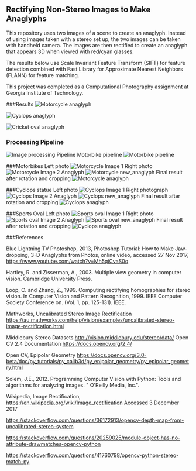 ## Rectifying Non-Stereo Images to Make Anaglyphs

This repository uses two images of a scene to create an anaglyph.  Instead of using images taken with a stereo set up, the two images can be taken with handheld camera.  The images are then rectified to create an anaglyph that appears 3D when viewed with red/cyan glasses.

The results below use Scale Invariant Feature Transform (SIFT) for feature detection combined with Fast Library for Approximate Nearest Neighbors (FLANN) for feature matching.

This project was completed as a Computational Photography assignment at Georgia Institute of Technology.

###Results
![Motorcycle anaglyph](images/final_cropped_images/cropped_motorbike.jpg "Motorcycle anaglyph")

![Cyclops anaglyph](images/final_cropped_images/cropped_cyclops.jpg "Cyclops anaglyph")

![Cricket oval anaglyph](images/final_cropped_images/cropped_oval.jpg "Cricket oval anaglyph")

### Processing Pipeline
![Image processing Pipeline](images/md/image_processing_pipeline.png "Image processing pipeline")
Motorbike pipeline
![Motorbike pipeline](images/md/motorbike_processing.png "Motorbike image processsing")


###Motorbikes
Left photo
![Motorcycle Image 1](images/source/motorbike/image1_small.jpg "Motorcycle picture 1")
Right photo
![Motorcycle Image 2](images/source/motorbike/image2_small.jpg "Motorcycle picture 2")
Anaglyph
![Motorcycle new_anaglyph](images/output/motorbike/anaglyph_new.jpg "Motorcycle anaglyph")
Final result after rotation and cropping
![Motorcycle anaglyph](images/final_cropped_images/cropped_motorbike.jpg "Motorcycle anaglyph")


###Cyclops statue
Left photo
![Cyclops Image 1](images/source/cyclops/image1_small.jpg "Cyclops picture 1")
Right photograph
![Cyclops Image 2](images/source/cyclops/image2_small.jpg "Cyclops picture 2")
Anaglyph
![Cyclops new_anaglyph](images/output/cyclops/anaglyph_new.jpg "Cyclops anaglyph")
Final result after rotation and cropping
![Cyclops anaglyph](images/final_cropped_images/cropped_cyclops.jpg "Cyclops anaglyph")

###Sports Oval
Left photo
![Sports oval Image 1](images/source/oval/image1_small.jpg "Oval picture 1")
Right photo
![Sports oval Image 2](images/source/oval/image2_small.jpg "Oval picture 2")
Anaglyph
![Sports oval new_anaglyph](images/output/oval/anaglyph_new.jpg "Oval anaglyph")
Final result after rotation and cropping
![Cyclops anaglyph](images/final_cropped_images/cropped_oval.jpg "Oval anaglyph")

###References

Blue Lightning TV Photoshop, 2013, Photoshop Tutorial: How to Make Jaw-dropping, 3-D Anaglyphs from Photos, online video, accessed 27 Nov 2017, https://www.youtube.com/watch?v=Mh5qiCvaS0o

Hartley, R. and Zisserman, A., 2003. Multiple view geometry in computer vision. Cambridge University Press.

Loop, C. and Zhang, Z., 1999. Computing rectifying homographies for stereo vision. In Computer Vision and Pattern Recognition, 1999. IEEE Computer Society Conference on. (Vol. 1, pp. 125-131). IEEE.

Mathworks, Uncalibrated Stereo Image Rectification https://au.mathworks.com/help/vision/examples/uncalibrated-stereo-image-rectification.html

Middlebury Stereo Datasets http://vision.middlebury.edu/stereo/data/
Open CV 2.4 Documentation https://docs.opencv.org/2.4/

Open CV, Epipolar Geometry
https://docs.opencv.org/3.0-beta/doc/py_tutorials/py_calib3d/py_epipolar_geometry/py_epipolar_geometry.html

Solem, J.E., 2012. Programming Computer Vision with Python: Tools and algorithms for analyzing images. " O'Reilly Media, Inc.".

Wikipedia, Image Rectification, https://en.wikipedia.org/wiki/Image_rectification  Accessed 3 December 2017

https://stackoverflow.com/questions/36172913/opencv-depth-map-from-uncalibrated-stereo-system

https://stackoverflow.com/questions/20259025/module-object-has-no-attribute-drawmatches-opencv-python

https://stackoverflow.com/questions/41760798/opencv-python-stereo-match-py